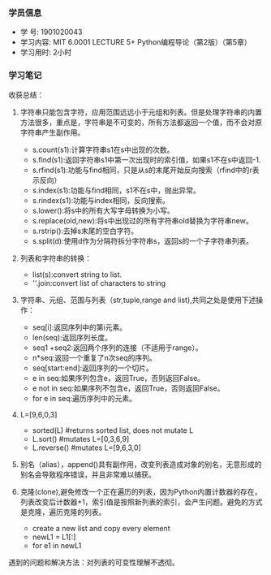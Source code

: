### 学员信息

- 学    号: 1901020043
- 学习内容: MIT 6.0001 LECTURE 5+ Python编程导论（第2版）（第5章）
- 学习用时: 2小时

### 学习笔记

收获总结：

1. 字符串只能包含字符，应用范围远远小于元组和列表。但是处理字符串的内置方法很多，重点是，字符串是不可变的，所有方法都返回一个值，而不会对原字符串产生副作用。 
   - s.count(s1):计算字符串s1在s中出现的次数。
   - s.find(s1):返回字符串s1中第一次出现时的索引值，如果s1不在s中返回-1.
   - s.rfind(s1):功能与find相同，只是从s的末尾开始反向搜索（rfind中的r表示反向）
   - s.index(s1):功能与find相同，s1不在s中，抛出异常。
   - s.rindex(s1):功能与index相同，反向搜索。
   - s.lower():将s中的所有大写字母转换为小写。
   - s.replace(old,new):将s中出现过的所有字符串old替换为字符串new。
   - s.rstrip():去掉s末尾的空白字符。
   - s.split(d):使用d作为分隔符拆分字符串s，返回s的一个子字符串列表。

2. 列表和字符串的转换：
   - list(s):convert string to list.
   - ''.join:convert list of characters to string

3. 字符串、元组、范围与列表（str,tuple,range and list),共同之处是使用下述操作：
   - seq[i]:返回序列中的第i元素。
   - len(seq):返回序列长度。
   - seq1 +seq2:返回两个序列的连接（不适用于range）。
   - n*seq:返回一个重复了n次seq的序列。
   - seq[start:end]:返回序列的一个切片。
   - e in seq:如果序列包含e，返回True，否则返回False。
   - e not in seq:如果序列不包含e，返回True，否则返回False。
   - for e in seq:遍历序列中的元素。

4. L=[9,6,0,3]
   - sorted(L) #returns sorted list, does not mutate L
   - L.sort() #mutates L=[0,3,6,9]
   - L.reverse() #mutates L=[9,6,3,0]

5. 别名（alias），append()具有副作用，改变列表造成对象的别名，无意形成的别名会导致程序错误，并且非常难以捕获。

6. 克隆(clone),避免修改一个正在遍历的列表，因为Python内置计数器的存在，列表改变后计数器+1，索引值是按照新列表的索引，会产生问题。避免的方式是克隆，遍历克隆的列表。
   - create a new list and copy every element 
   - newL1 = L1[:]
   - for e1 in newL1





遇到的问题和解决方法：对列表的可变性理解不透彻。